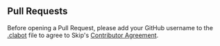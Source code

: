 ## Pull Requests

Before opening a Pull Request, please add your GitHub username to the [.clabot](https://github.com/skiptools/clabot-config/edit/main/.clabot) file to agree to Skip's [Contributor Agreement](https://github.com/skiptools/clabot-config/blob/main/Contributor-License-Agreement.md).

